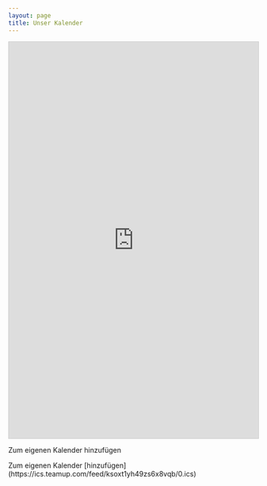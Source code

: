 ```yaml
---
layout: page
title: Unser Kalender
---
```

<div>
<iframe src="https://teamup.com/ksoxt1yh49zs6x8vqb?showHeader=0&showLogo=0&showSearch=0&showProfileAndInfo=0&showSidepanel=0&disableSidepanel=0&showTitle=0&showViewSelector=1&showMenu=1&showAgendaHeader=0&showAgendaDetails=1&showYearViewHeader=1" style="width: 100%; height: 800px; border: 1px solid #cccccc" frameborder="0"></iframe></div>
<p> Zum eigenen Kalender <a src="https://ics.teamup.com/feed/ksoxt1yh49zs6x8vqb/0.ics"> hinzufügen</a> </p>
Zum eigenen Kalender [hinzufügen](https://ics.teamup.com/feed/ksoxt1yh49zs6x8vqb/0.ics)
